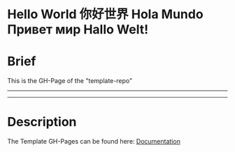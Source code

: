 # Hello World 你好世界 Hola Mundo Привет мир Hallo Welt!

# Brief

This is the GH-Page of the "template-repo"

<hr>

<!-- START doctoc -->  

<!-- END doctoc --> 

<hr>

# Description

The Template GH-Pages can be found here: <a href="./Documentation/">Documentation</a>

 
